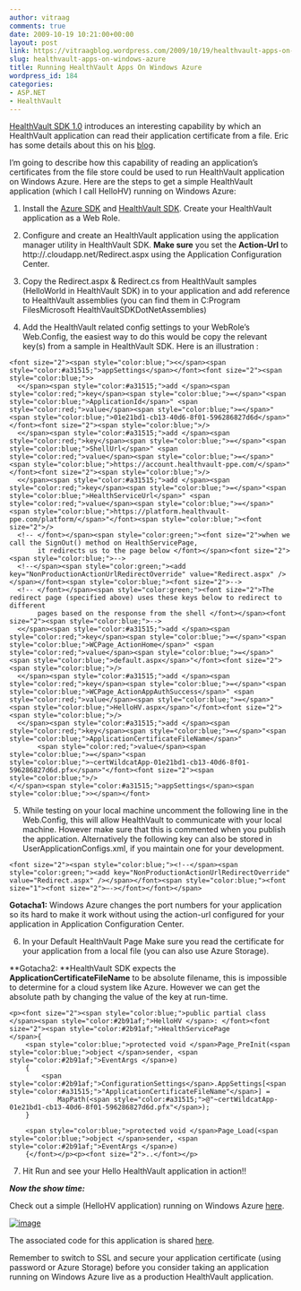```yaml
---
author: vitraag
comments: true
date: 2009-10-19 10:21:00+00:00
layout: post
link: https://vitraagblog.wordpress.com/2009/10/19/healthvault-apps-on-windows-azure/
slug: healthvault-apps-on-windows-azure
title: Running HealthVault Apps On Windows Azure
wordpress_id: 184
categories:
- ASP.NET
- HealthVault
---
```


[HealthVault SDK 1.0](http://blogs.msdn.com/healthvault/archive/2009/08/27/healthvault-0908-release-notes.aspx) introduces an interesting capability by which an HealthVault application can read their application certificate from a file. Eric has some details about this on his [blog](http://blogs.msdn.com/ericgu/archive/2009/10/16/healthvault-0908-sdk-highlights.aspx).

 

I’m going to describe how this capability of reading an application’s certificates from the file store could be used to run HealthVault application on Windows Azure. Here are the steps to get a simple HealthVault application (which I call HelloHV) running on Windows Azure:

 

  
  1. Install the [Azure SDK](http://www.microsoft.com/windowsazure/windowsazure/) and [HealthVault SDK](http://msdn.microsoft.com/HealthVault). Create your HealthVault application as a Web Role. 
   
  2. Configure and create an HealthVault application using the application manager utility in HealthVault SDK. **Make sure** you set the **Action-Url** to http://<yourapp>.cloudapp.net/Redirect.aspx using the Application Configuration Center. 
   
  3. Copy the Redirect.aspx & Redirect.cs from HealthVault samples (HelloWorld in HealthVault SDK) in to your application and add reference to HealthVault assemblies (you can find them in C:Program FilesMicrosoft HealthVaultSDKDotNetAssemblies) 
   
  4. Add the HealthVault related config settings to your WebRole’s Web.Config, the easiest way to do this would be copy the relevant key(s) from a sample in HealthVault SDK. Here is an illustration :      
    
    <font size="2"><span style="color:blue;"><</span><span style="color:#a31515;">appSettings</span></font><font size="2"><span style="color:blue;">>
      <</span><span style="color:#a31515;">add </span><span style="color:red;">key</span><span style="color:blue;">=</span>"<span style="color:blue;">ApplicationId</span>" <span style="color:red;">value</span><span style="color:blue;">=</span>"<span style="color:blue;">01e21bd1-cb13-40d6-8f01-596286827d6d</span>"</font><font size="2"><span style="color:blue;">/>
      <</span><span style="color:#a31515;">add </span><span style="color:red;">key</span><span style="color:blue;">=</span>"<span style="color:blue;">ShellUrl</span>" <span style="color:red;">value</span><span style="color:blue;">=</span>"<span style="color:blue;">https://account.healthvault-ppe.com/</span>"</font><font size="2"><span style="color:blue;">/>
      <</span><span style="color:#a31515;">add </span><span style="color:red;">key</span><span style="color:blue;">=</span>"<span style="color:blue;">HealthServiceUrl</span>" <span style="color:red;">value</span><span style="color:blue;">=</span>"<span style="color:blue;">https://platform.healthvault-ppe.com/platform/</span>"</font><span style="color:blue;"><font size="2">/>
      <!-- </font></span><span style="color:green;"><font size="2">when we call the SignOut() method on HealthServicePage, 
           it redirects us to the page below </font></span><font size="2"><span style="color:blue;">-->
      <!--</span><span style="color:green;"><add key="NonProductionActionUrlRedirectOverride" value="Redirect.aspx" /></span></font><span style="color:blue;"><font size="2">-->
      <!-- </font></span><span style="color:green;"><font size="2">The redirect page (specified above) uses these keys below to redirect to different
           pages based on the response from the shell </font></span><font size="2"><span style="color:blue;">-->
      <</span><span style="color:#a31515;">add </span><span style="color:red;">key</span><span style="color:blue;">=</span>"<span style="color:blue;">WCPage_ActionHome</span>" <span style="color:red;">value</span><span style="color:blue;">=</span>"<span style="color:blue;">default.aspx</span>"</font><font size="2"><span style="color:blue;">/>
      <</span><span style="color:#a31515;">add </span><span style="color:red;">key</span><span style="color:blue;">=</span>"<span style="color:blue;">WCPage_ActionAppAuthSuccess</span>" <span style="color:red;">value</span><span style="color:blue;">=</span>"<span style="color:blue;">HelloHV.aspx</span>"</font><font size="2"><span style="color:blue;">/>
      <</span><span style="color:#a31515;">add </span><span style="color:red;">key</span><span style="color:blue;">=</span>"<span style="color:blue;">ApplicationCertificateFileName</span>" 
           <span style="color:red;">value</span><span style="color:blue;">=</span>"<span style="color:blue;">~certWildcatApp-01e21bd1-cb13-40d6-8f01-596286827d6d.pfx</span>"</font><font size="2"><span style="color:blue;">/>
    </</span><span style="color:#a31515;">appSettings</span><span style="color:blue;">></span></font>



    

[](http://11011.net/software/vspaste)


  


  
  5. While testing on your local machine uncomment the following line in the Web.Config, this will allow HealthVault to communicate with your local machine. However make sure that this is commented when you publish the application. Alternatively the following key can also be stored in UserApplicationConfigs.xml, if you maintain one for your development. 
    
    
    <font size="2"><span style="color:blue;"><!--</span><span style="color:green;"><add key="NonProductionActionUrlRedirectOverride" value="Redirect.aspx" /></span></font><span style="color:blue;"><font size="1"><font size="2">—-></font></font></span>



    

**Gotacha1:** Windows Azure changes the port numbers for your application so its hard to make it work without using the action-url configured for your application in Application Configuration Center.


  


  
  6. In your Default HealthVault Page Make sure you read the certificate for your application from a local file (you can also use Azure Storage). 
    

**Gotacha2: **HealthVault SDK expects the **ApplicationCertificateFileName** to be absolute filename, this is impossible to determine for a cloud system like Azure. However we can get the absolute path by changing the value of the key at run-time.



    
    
    <p><font size="2"><span style="color:blue;">public partial class </span><span style="color:#2b91af;">HelloHV </span>: </font><font size="2"><span style="color:#2b91af;">HealthServicePage
    </span>{
        <span style="color:blue;">protected void </span>Page_PreInit(<span style="color:blue;">object </span>sender, <span style="color:#2b91af;">EventArgs </span>e)
        {
            <span style="color:#2b91af;">ConfigurationSettings</span>.AppSettings[<span style="color:#a31515;">"ApplicationCertificateFileName"</span>] =
                MapPath(<span style="color:#a31515;">@"~certWildcatApp-01e21bd1-cb13-40d6-8f01-596286827d6d.pfx"</span>);
        }
    
        <span style="color:blue;">protected void </span>Page_Load(<span style="color:blue;">object </span>sender, <span style="color:#2b91af;">EventArgs </span>e)
        {</font></p><p><font size="2">..</font></p>


  


  
  7. Hit Run and see your Hello HealthVault application in action!! 





**_Now the show time:_**





Check out a simple (HelloHV application) running on Windows Azure [here](http://hvsamples.cloudapp.net/HelloHV.aspx).





[![image](http://healthblog.vitraag.com/wp-content/uploads/2009/10/image_thumb1.png)](http://healthblog.vitraag.com/wp-content/uploads/2009/10/image4.png)





The associated code for this application is shared [here](http://code.msdn.microsoft.com/healthvaultazure).





Remember to switch to SSL and secure your application certificate (using password or Azure Storage) before you consider taking an application running on Windows Azure live as a production HealthVault application.
